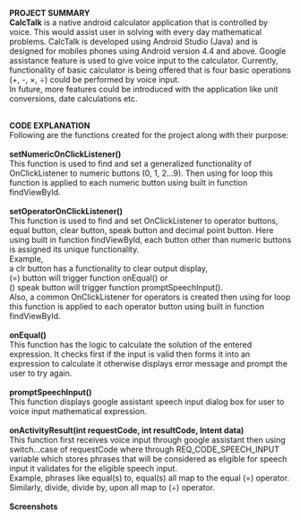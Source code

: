 <b>PROJECT SUMMARY</b><br>
<b>CalcTalk</b> is a native android calculator application that is controlled by voice. This would assist user in solving with every day mathematical problems.
CalcTalk is developed using Android Studio (Java) and is designed for mobiles phones using Android version 4.4 and above. Google assistance feature is used to give voice input to the calculator. Currently, functionality of
basic calculator is being offered that is four basic operations (+, -, ×, ÷) could be performed by voice input.<br>
In future, more features could be introduced with the application like unit conversions, date calculations etc.<br><br>

<b>CODE EXPLANATION</b><br>
Following are the functions created for the project along with their purpose:
<br><br>
<b>setNumericOnClickListener()</b><br>
This function is used to find and set a generalized functionality of OnClickListener to numeric buttons (0, 1, 2…9). Then using for loop this function is applied to each numeric button using built in function findViewById. 
<br><br>
<b>setOperatorOnClickListener()</b><br>
This function is used to find and set OnClickListener to operator buttons, equal button, clear button, speak button and decimal point button. Here using built in function findViewById, each button other than numeric buttons is assigned its unique functionality. 
<br>Example, <br>
a clr button has a functionality to clear output display, <br>
(=) button will trigger function onEqual() or <br>
() speak button will trigger function promptSpeechInput().<br>
Also, a common OnClickListener for operators is created then using for loop this function is applied to each operator button using built in function findViewById. 
<br><br>
<b>onEqual()</b><br>
This function has the logic to calculate the solution of the entered expression. It checks first if the input is valid then forms it into an expression to calculate it otherwise displays error message and prompt the user to try again.
<br><br>
<b>promptSpeechInput()</b><br>
This function displays google assistant speech input dialog box for user to voice input mathematical expression.
<br><br>
<b>onActivityResult(int requestCode, int resultCode, Intent data)</b><br>
This function first receives voice input through google assistant then using switch...case of requestCode where through REQ_CODE_SPEECH_INPUT variable which stores phrases that will be considered as eligible for speech input it validates for the eligible speech input.
<br>Example, phrases like equal(s) to, equal(s) all map to the equal (=) operator. Similarly, divide, divide by, upon all map to (÷) operator.
<br><br>
<b>Screenshots</b><br>
 
